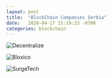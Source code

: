 ```yaml
---
layout: post
title:  "BlockChain Companies Serbia"
date:   2020-04-17 15:19:23 -0700
categories: blockchain
---
```


![Decentralize](https://decentralize.rs/)


![Bloxico](https://bloxico.com/)


![SurgeTech](https://www.surgetech.eu/)

